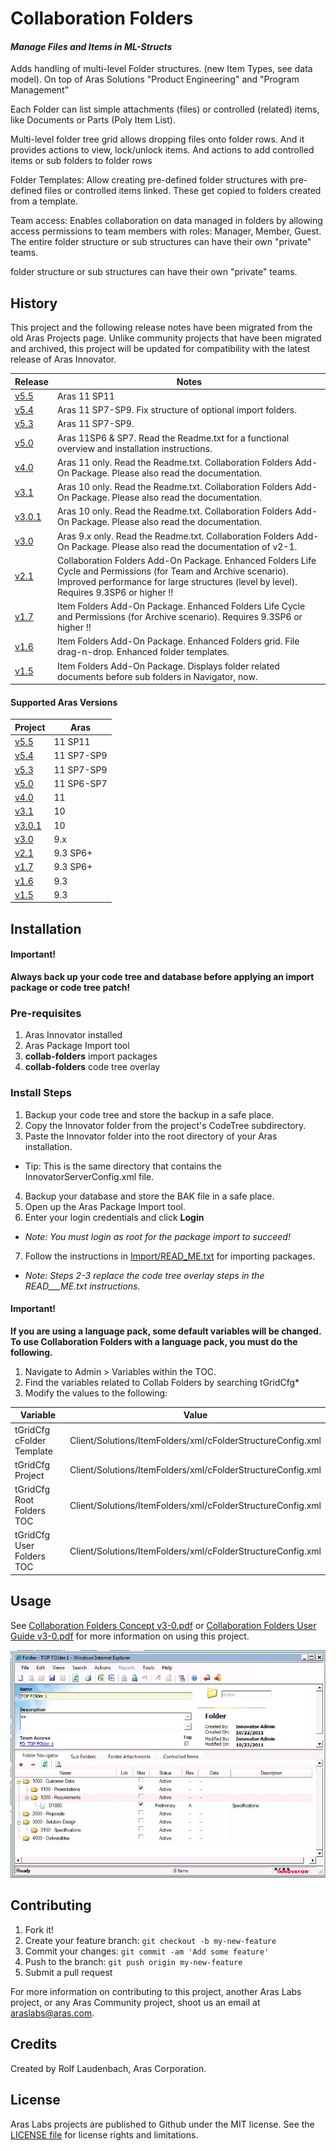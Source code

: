 # Collaboration Folders
#### *Manage Files and Items in ML-Structs*

Adds handling of multi-level Folder structures. (new Item Types, see data model). On top of Aras Solutions "Product Engineering" and "Program Management"

Each Folder can list simple attachments (files) or controlled (related) items, like Documents or Parts (Poly Item List).

Multi-level folder tree grid allows dropping files onto folder rows. And it provides actions to view, lock/unlock items. And actions to add controlled items or sub folders to folder rows

Folder Templates: Allow creating pre-defined folder structures with pre-defined files or controlled items linked. These get copied to folders created from a template.

Team access: Enables collaboration on data managed in folders by allowing access permissions to team members with roles: Manager, Member, Guest. The entire folder structure or sub structures can have their own "private" teams.

folder structure or sub structures can have their own "private" teams.

## History

This project and the following release notes have been migrated from the old Aras Projects page. Unlike community projects that have been migrated and archived, this project will be updated for compatibility with the latest release of Aras Innovator. 

Release | Notes
--------|--------
[v5.5](https://github.com/ArasLabs/collab-folders/releases/tag/v5.5) | Aras 11 SP11
[v5.4](https://github.com/ArasLabs/collab-folders/releases/tag/v5.4) | Aras 11 SP7-SP9. Fix structure of optional import folders.
[v5.3](https://github.com/ArasLabs/collab-folders/releases/tag/v5.3) | Aras 11 SP7-SP9.
[v5.0](https://github.com/ArasLabs/collab-folders/releases/tag/v5.0) | Aras 11SP6 & SP7. Read the Readme.txt for a functional overview and installation instructions.
[v4.0](https://github.com/ArasLabs/collab-folders/releases/tag/v4.0) | Aras 11 only. Read the Readme.txt. Collaboration Folders Add-On Package. Please also read the documentation.
[v3.1](https://github.com/ArasLabs/collab-folders/releases/tag/v3.1) | Aras 10 only. Read the Readme.txt. Collaboration Folders Add-On Package. Please also read the documentation.
[v3.0.1](https://github.com/ArasLabs/collab-folders/releases/tag/v3.0.1) | Aras 10 only. Read the Readme.txt. Collaboration Folders Add-On Package. Please also read the documentation.
[v3.0](https://github.com/ArasLabs/collab-folders/releases/tag/v3.0) | Aras 9.x only. Read the Readme.txt. Collaboration Folders Add-On Package. Please also read the documentation of v2-1.
[v2.1](https://github.com/ArasLabs/collab-folders/releases/tag/v2.1) | Collaboration Folders Add-On Package. Enhanced Folders Life Cycle and Permissions (for Team and Archive scenario). Improved performance for large structures (level by level). Requires 9.3SP6 or higher !!
[v1.7](https://github.com/ArasLabs/collab-folders/releases/tag/v1.7) | Item Folders Add-On Package. Enhanced Folders Life Cycle and Permissions (for Archive scenario). Requires 9.3SP6 or higher !!
[v1.6](https://github.com/ArasLabs/collab-folders/releases/tag/v1.6) | Item Folders Add-On Package. Enhanced Folders grid. File drag-n-drop. Enhanced folder templates.
[v1.5](https://github.com/ArasLabs/collab-folders/releases/tag/v1.5) | Item Folders Add-On Package. Displays folder related documents before sub folders in Navigator, now.

#### Supported Aras Versions

Project | Aras
--------|------
[v5.5](https://github.com/ArasLabs/collab-folders/releases/tag/v5.5) | 11 SP11
[v5.4](https://github.com/ArasLabs/collab-folders/releases/tag/v5.4) | 11 SP7-SP9
[v5.3](https://github.com/ArasLabs/collab-folders/releases/tag/v5.3) | 11 SP7-SP9
[v5.0](https://github.com/ArasLabs/collab-folders/releases/tag/v5.0) | 11 SP6-SP7
[v4.0](https://github.com/ArasLabs/collab-folders/releases/tag/v4.0) | 11
[v3.1](https://github.com/ArasLabs/collab-folders/releases/tag/v3.1) | 10
[v3.0.1](https://github.com/ArasLabs/collab-folders/releases/tag/v3.0.1) | 10
[v3.0](https://github.com/ArasLabs/collab-folders/releases/tag/v3.0) | 9.x
[v2.1](https://github.com/ArasLabs/collab-folders/releases/tag/v2.1) | 9.3 SP6+
[v1.7](https://github.com/ArasLabs/collab-folders/releases/tag/v1.7) | 9.3 SP6+
[v1.6](https://github.com/ArasLabs/collab-folders/releases/tag/v1.6) | 9.3
[v1.5](https://github.com/ArasLabs/collab-folders/releases/tag/v1.5) | 9.3

## Installation

#### Important!
**Always back up your code tree and database before applying an import package or code tree patch!**

### Pre-requisites

1. Aras Innovator installed
2. Aras Package Import tool
3. **collab-folders** import packages
4. **collab-folders** code tree overlay

### Install Steps

1. Backup your code tree and store the backup in a safe place.
2. Copy the Innovator folder from the project's CodeTree subdirectory.
3. Paste the Innovator folder into the root directory of your Aras installation.
  * Tip: This is the same directory that contains the InnovatorServerConfig.xml file.
4. Backup your database and store the BAK file in a safe place.
5. Open up the Aras Package Import tool.
6. Enter your login credentials and click **Login**
  * _Note: You must login as root for the package import to succeed!_
7. Follow the instructions in [Import/READ_ME.txt](./Import/READ_ME.txt) for importing packages.
  * _Note: Steps 2-3 replace the code tree overlay steps in the READ___ME.txt instructions._
#### Important!
  **If you are using a language pack, some default variables will be changed. To use Collaboration Folders with a language pack, you must do the following.**
  1. Navigate to Admin > Variables within the TOC.
  2. Find the variables related to Collab Folders by searching tGridCfg*
  3. Modify the values to the following:
   
Variable| Value
--------|------
tGridCfg cFolder Template | Client/Solutions/ItemFolders/xml/cFolderStructureConfig.xml
tGridCfg Project | Client/Solutions/ItemFolders/xml/cFolderStructureConfig.xml
tGridCfg Root Folders TOC | Client/Solutions/ItemFolders/xml/cFolderStructureConfig.xml
tGridCfg User Folders TOC | Client/Solutions/ItemFolders/xml/cFolderStructureConfig.xml











## Usage

See [Collaboration Folders Concept v3-0.pdf](./Documentation/Collaboration%20Folders%20Concept%20v3-0.pdf) or [Collaboration Folders User Guide v3-0.pdf](./Documentation/Collaboration%20Folders%20User%20Guide%20v3-0.pdf) for more information on using this project.

![Screenshot of Collaboration Folders](./Screenshots/Item%20Folders%20Screen1.jpg)

## Contributing

1. Fork it!
2. Create your feature branch: `git checkout -b my-new-feature`
3. Commit your changes: `git commit -am 'Add some feature'`
4. Push to the branch: `git push origin my-new-feature`
5. Submit a pull request

For more information on contributing to this project, another Aras Labs project, or any Aras Community project, shoot us an email at araslabs@aras.com.

## Credits

Created by Rolf Laudenbach, Aras Corporation.

## License

Aras Labs projects are published to Github under the MIT license. See the [LICENSE file](./LICENSE.md) for license rights and limitations.
